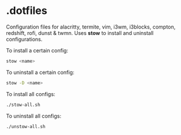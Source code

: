 # .dotfiles

Configuration files for alacritty, termite, vim, i3wm, i3blocks, compton,
redshift, rofi, dunst & twmn.
Uses **stow** to install and uninstall configurations.

To install a certain config:
```bash
stow <name>
```

To uninstall a certain config:
```bash
stow -D <name>
```

To install all configs:
```bash
./stow-all.sh
```

To uninstall all configs:
```bash
./unstow-all.sh
```
